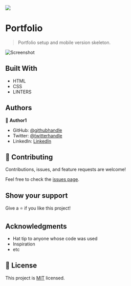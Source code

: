 ![](https://img.shields.io/badge/Microverse-blueviolet)

# Portfolio
> Portfolio setup and mobile version skeleton.

![Screenshot](./images/portfolio.png)


## Built With

- HTML
- CSS
- LINTERS

## Authors

👤 **Author1**

- GitHub: [@githubhandle](https://github.com/edubew)
- Twitter: [@twitterhandle](https://twitter.com/@edube_winne)
- LinkedIn: [LinkedIn](https://linkedin.com/in/winfred-edube-9820a422a/)

## 🤝 Contributing

Contributions, issues, and feature requests are welcome!

Feel free to check the [issues page](../../issues/).

## Show your support

Give a ⭐️ if you like this project!

## Acknowledgments

- Hat tip to anyone whose code was used
- Inspiration
- etc

## 📝 License

This project is [MIT](./MIT.md) licensed.